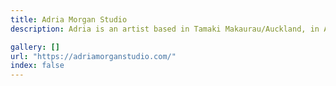 ```yaml
---
title: Adria Morgan Studio
description: Adria is an artist based in Tamaki Makaurau/Auckland, in Aotearoa/New Zealand. She makes large, expressive, abstract paintings on a variety of supports, including copper, brass, aluminium, and acrylic. Adria favours copper for its reflectivity, conductivity, and patina, while brass, a copper-zinc alloy, lends warmth and enables intricate mark making.

gallery: []
url: "https://adriamorganstudio.com/"
index: false 
---
```

